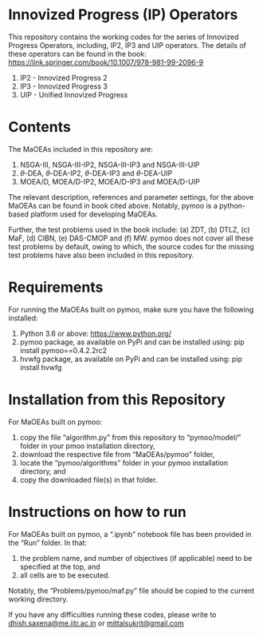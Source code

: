 # Innovized Progress (IP) Operators
This repository contains the working codes for the series of Innovized Progress Operators, including, IP2, IP3 and UIP operators. The details of these operators can be found in the book: https://link.springer.com/book/10.1007/978-981-99-2096-9
1. IP2 - Innovized Progress 2
2. IP3 - Innovized Progress 3
3. UIP - Unified Innovized Progress

# Contents
The MaOEAs included in this repository are:
1. NSGA-III, NSGA-III-IP2, NSGA-III-IP3 and NSGA-III-UIP
2. $\theta$-DEA, $\theta$-DEA-IP2, $\theta$-DEA-IP3 and $\theta$-DEA-UIP
3. MOEA/D, MOEA/D-IP2, MOEA/D-IP3 and MOEA/D-UIP

The relevant description, references and parameter settings, for the above MaOEAs can be found in book cited above. Notably, pymoo is a python-based platform used for developing MaOEAs. 

Further, the test problems used in the book include: (a) ZDT, (b) DTLZ, (c) MaF, (d) CIBN, (e) DAS-CMOP and (f) MW. pymoo does not cover all these test problems by default, owing to which, the source codes for the missing test problems have also been included in this repository.

# Requirements
For running the MaOEAs built on pymoo, make sure you have the following installed:
1. Python 3.6 or above: https://www.python.org/
2. pymoo package, as available on PyPi and can be installed using: pip install pymoo==0.4.2.2rc2
3. hvwfg package, as available on PyPi and can be installed using: pip install hvwfg

# Installation from this Repository
For MaOEAs built on pymoo:
1. copy the file “algorithm.py” from this repository to “pymoo/model/” folder in your pmoo installation directory,
2. download the respective file from “MaOEAs/pymoo” folder,
3. locate the “pymoo/algorithms” folder in your pymoo installation directory, and
4. copy the downloaded file(s) in that folder.

# Instructions on how to run
For MaOEAs built on pymoo, a “.ipynb” notebook file has been provided in the “Run” folder. In that:
1. the problem name, and number of objectives (if applicable) need to be specified at the top, and
2. all cells are to be executed.

Notably, the “Problems/pymoo/maf.py” file should be copied to the current working directory.

If you have any difficulties running these codes, please write to dhish.saxena@me.iitr.ac.in or mittalsukrit@gmail.com

